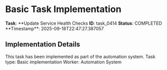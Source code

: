 # Basic Task Implementation

**Task**: **Update Service Health Checks
**ID**: task_0414
**Status**: COMPLETED
**Timestamp\*\*: 2025-09-18T22:47:27.387057

## Implementation Details

This task has been implemented as part of the automation system.
Task type: Basic implementation
Worker: Automation System

